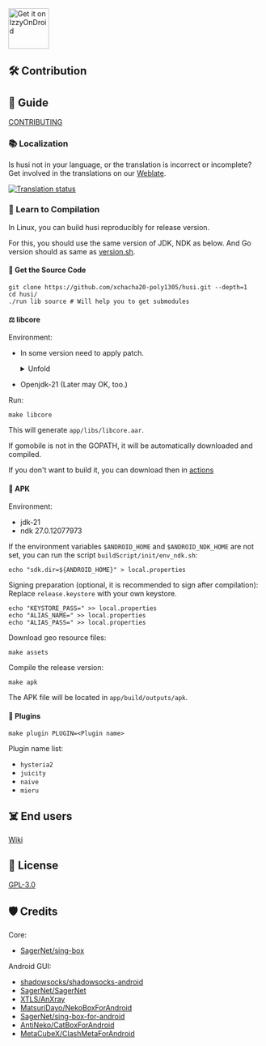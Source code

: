 <a href="https://apt.izzysoft.de/fdroid/index/apk/fr.husi/">
    <img src="https://gitlab.com/IzzyOnDroid/repo/-/raw/master/assets/IzzyOnDroid.png"
    alt="Get it on IzzyOnDroid"
    height="80">
</a>

## 🛠️ Contribution

## 🧭 Guide

[CONTRIBUTING](./CONTRIBUTING.md)

### 📚 Localization

Is husi not in your language, or the translation is incorrect or incomplete? Get involved in the
translations on our [Weblate](https://hosted.weblate.org/engage/husi/).

[![Translation status](https://hosted.weblate.org/widgets/husi/-/horizontal-auto.svg)](https://hosted.weblate.org/engage/husi/)

### 🔨 Learn to Compilation

In Linux, you can build husi reproducibly for release version.

For this, you should use the same version of JDK, NDK as below. And Go version should as same
as [version.sh](./buildScript/init/version.sh).

#### 🧰 Get the Source Code

```shell
git clone https://github.com/xchacha20-poly1305/husi.git --depth=1
cd husi/
./run lib source # Will help you to get submodules
```

#### ⚖️ libcore

Environment:

* In some version need to apply patch.

  <details>
    <summary>Unfold</summary>

  1.23.5: Apply [this patch](./libcore/patches/cgo_go1225.diff) to `${GOROOT}/src/runtime/cgocall.go`

  1.23.0-1.23.3: Apply [this patch](https://github.com/golang/go/commit/76a8409eb81eda553363783dcdd9d6224368ae0e.patch)
  to`${GOROOT}`. `make patch_go1230`

  1.23.4+: Apply [this patch](./libcore/patches/cgo_go1234.diff) to `$(GOROOT)`. `make patch_go1234`

  </details>

* Openjdk-21 (Later may OK, too.)

Run:

```shell
make libcore
```

This will generate `app/libs/libcore.aar`.

If gomobile is not in the GOPATH, it will be automatically downloaded and compiled.

If you don't want to build it, you can download then in [actions](https://github.com/xchacha20-poly1305/husi/actions)

#### 🎁 APK

Environment:

* jdk-21
* ndk 27.0.12077973

If the environment variables `$ANDROID_HOME` and `$ANDROID_NDK_HOME` are not set, you can run the script
`buildScript/init/env_ndk.sh`:

```shell
echo "sdk.dir=${ANDROID_HOME}" > local.properties
```

Signing preparation (optional, it is recommended to sign after compilation): Replace `release.keystore` with your own
keystore.

```shell
echo "KEYSTORE_PASS=" >> local.properties
echo "ALIAS_NAME=" >> local.properties
echo "ALIAS_PASS=" >> local.properties
```

Download geo resource files:

```shell
make assets
```

Compile the release version:

```shell
make apk
```

The APK file will be located in `app/build/outputs/apk`.

#### 🌈 Plugins

```shell
make plugin PLUGIN=<Plugin name>
```

Plugin name list:

* `hysteria2`
* `juicity`
* `naive`
* `mieru`

## ☠️ End users

[Wiki](https://github.com/xchacha20-poly1305/husi/wiki)

## 📖 License

[GPL-3.0](./LICENSE)

## 🛡️ Credits

Core:

- [SagerNet/sing-box](https://github.com/SagerNet/sing-box)

Android GUI:

- [shadowsocks/shadowsocks-android](https://github.com/shadowsocks/shadowsocks-android)
- [SagerNet/SagerNet](https://github.com/SagerNet/SagerNet)
- [XTLS/AnXray](https://github.com/XTLS/AnXray)
- [MatsuriDayo/NekoBoxForAndroid](https://github.com/MatsuriDayo/NekoBoxForAndroid)
- [SagerNet/sing-box-for-android](https://github.com/SagerNet/sing-box-for-android)
- [AntiNeko/CatBoxForAndroid](https://github.com/AntiNeko/CatBoxForAndroid)
- [MetaCubeX/ClashMetaForAndroid](https://github.com/MetaCubeX/ClashMetaForAndroid)
